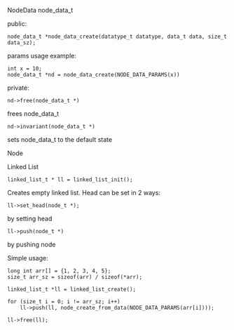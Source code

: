 NodeData node_data_t 

public:
```
node_data_t *node_data_create(datatype_t datatype, data_t data, size_t data_sz);
```
params usage example:

```
int x = 10;
node_data_t *nd = node_data_create(NODE_DATA_PARAMS(x))
```

private:

```
nd->free(node_data_t *)
```
frees node_data_t
```
nd->invariant(node_data_t *)
```
sets node_data_t to the default state

Node


Linked List
```
linked_list_t * ll = linked_list_init();
```
Creates empty linked list. Head can be set in 2 ways:
```
ll->set_head(node_t *);
```
by setting head
```
ll->push(node_t *)
```
by pushing node

Simple usage:

```
long int arr[] = {1, 2, 3, 4, 5};
size_t arr_sz = sizeof(arr) / sizeof(*arr);

linked_list_t *ll = linked_list_create();

for (size_t i = 0; i != arr_sz; i++)
    ll->push(ll, node_create_from_data(NODE_DATA_PARAMS(arr[i])));

ll->free(ll);

```